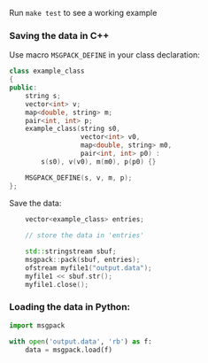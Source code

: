 
Run `make test` to see a working example

### Saving the data in C++

Use macro `MSGPACK_DEFINE` in your class declaration:

```cpp
class example_class
{
public:
    string s;
    vector<int> v;
    map<double, string> m;
    pair<int, int> p;
    example_class(string s0,
                  vector<int> v0,
                  map<double, string> m0,
                  pair<int, int> p0) :
        s(s0), v(v0), m(m0), p(p0) {}

    MSGPACK_DEFINE(s, v, m, p);
};
```

Save the data:

```cpp
    vector<example_class> entries;
    
    // store the data in 'entries'

    std::stringstream sbuf;
    msgpack::pack(sbuf, entries);
    ofstream myfile1("output.data");
    myfile1 << sbuf.str();
    myfile1.close();
```

### Loading the data in Python:

```python
import msgpack

with open('output.data', 'rb') as f:
    data = msgpack.load(f)
```

